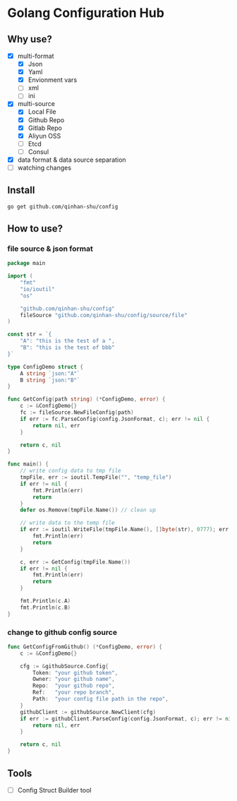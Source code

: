# Golang Configuration Hub

## Why use?
- [x] multi-format
    - [x] Json
    - [x] Yaml
    - [x] Envionment vars
    - [ ] xml
    - [ ] ini
- [x] multi-source
    - [x] Local File
    - [x] Github Repo
    - [x] Gitlab Repo
    - [x] Aliyun OSS
    - [ ] Etcd
    - [ ] Consul
- [x] data format & data source separation
- [ ] watching changes

## Install
```bash
go get github.com/qinhan-shu/config
```


## How to use?
### file source & json format
```go
package main

import (
	"fmt"
	"io/ioutil"
	"os"

	"github.com/qinhan-shu/config"
	fileSource "github.com/qinhan-shu/config/source/file"
)

const str = `{
    "A": "this is the test of a ",
    "B": "this is the test of bbb"
}`

type ConfigDemo struct {
	A string `json:"A"`
	B string `json:"B"`
}

func GetConfig(path string) (*ConfigDemo, error) {
	c := &ConfigDemo{}
	fc := fileSource.NewFileConfig(path)
	if err := fc.ParseConfig(config.JsonFormat, c); err != nil {
		return nil, err
	}

	return c, nil
}

func main() {
	// write config data to tmp file
	tmpFile, err := ioutil.TempFile("", "temp_file")
	if err != nil {
		fmt.Println(err)
		return
	}
	defer os.Remove(tmpFile.Name()) // clean up

	// write data to the temp file
	if err := ioutil.WriteFile(tmpFile.Name(), []byte(str), 0777); err != nil {
		fmt.Println(err)
		return
	}

	c, err := GetConfig(tmpFile.Name())
	if err != nil {
		fmt.Println(err)
		return
	}

	fmt.Println(c.A)
	fmt.Println(c.B)
}

```

### change to github config source
```go
func GetConfigFromGithub() (*ConfigDemo, error) {
	c := &ConfigDemo{}

	cfg := &githubSource.Config{
		Token: "your github token",
		Owner: "your github name",
		Repo:  "your github repo",
		Ref:   "your repo branch",
		Path:  "your config file path in the repo",
	}
	githubClient := githubSource.NewClient(cfg)
	if err := githubClient.ParseConfig(config.JsonFormat, c); err != nil {
		return nil, err
	}

	return c, nil
}
```

## Tools
- [ ] Config Struct Builder tool